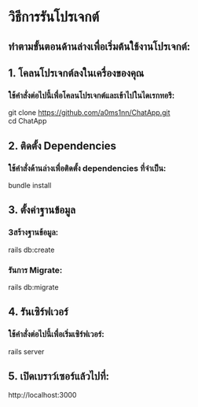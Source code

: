 # วิธีการรันโปรเจกต์
## ทำตามขั้นตอนด้านล่างเพื่อเริ่มต้นใช้งานโปรเจกต์:

## 1. โคลนโปรเจกต์ลงในเครื่องของคุณ
### ใช้คำสั่งต่อไปนี้เพื่อโคลนโปรเจกต์และเข้าไปในไดเรกทอรี:

   git clone https://github.com/a0ms1nn/ChatApp.git  
   cd ChatApp  

## 2. ติดตั้ง Dependencies
### ใช้คำสั่งด้านล่างเพื่อติดตั้ง dependencies ที่จำเป็น:

   bundle install  

## 3. ตั้งค่าฐานข้อมูล
### 3สร้างฐานข้อมูล:

rails db:create  

### รันการ Migrate:

rails db:migrate  

## 4. รันเซิร์ฟเวอร์
### ใช้คำสั่งต่อไปนี้เพื่อเริ่มเซิร์ฟเวอร์:

rails server  

## 5. เปิดเบราว์เซอร์แล้วไปที่:

http://localhost:3000
